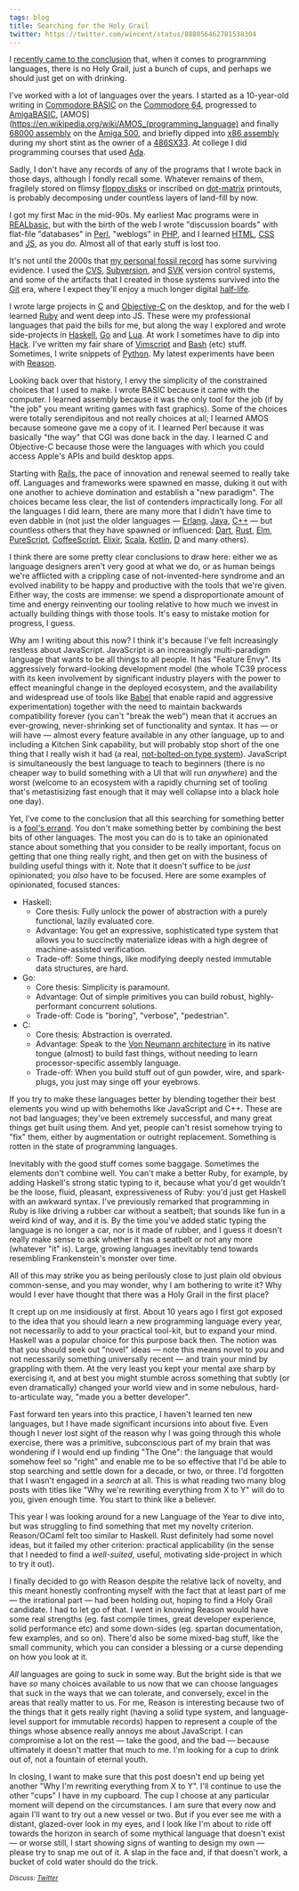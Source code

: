 ```yaml
---
tags: blog
title: Searching for the Holy Grail
twitter: https://twitter.com/wincent/status/888056462781538304
---
```


I [recently came to the conclusion](https://twitter.com/wincent/status/887743724867903488) that, when it comes to programming languages, there is no Holy Grail, just a bunch of cups, and perhaps we should just get on with drinking.

I've worked with a lot of languages over the years. I started as a 10-year-old writing in [Commodore BASIC](https://en.wikipedia.org/wiki/Commodore_BASIC) on the [Commodore 64](https://en.wikipedia.org/wiki/Commodore_64), progressed to [AmigaBASIC](https://en.wikipedia.org/wiki/AmigaBASIC), [AMOS](https://en.wikipedia.org/wiki/AMOS_(programming_language) and finally [68000 assembly](https://en.wikipedia.org/wiki/Motorola_68000) on the [Amiga 500](https://en.wikipedia.org/wiki/Amiga_500), and briefly dipped into [x86 assembly](https://en.wikipedia.org/wiki/X86_assembly_language) during my short stint as the owner of a [486SX33](https://en.wikipedia.org/wiki/Intel_80486). At college I did programming courses that used [Ada](https://en.wikipedia.org/wiki/Ada_%28programming_language%29).

Sadly, I don't have any records of any of the programs that I wrote back in those days, although I fondly recall some. Whatever remains of them, fragilely stored on flimsy [floppy disks](https://en.wikipedia.org/wiki/Floppy_disk) or inscribed on [dot-matrix](https://en.wikipedia.org/wiki/Dot_matrix_printing) printouts, is probably decomposing under countless layers of land-fill by now.

I got my first Mac in the mid-90s. My earliest Mac programs were in [REALbasic](https://en.wikipedia.org/wiki/Xojo), but with the birth of the web I wrote "discussion boards" with flat-file "databases" in [Perl](https://www.perl.org/), "weblogs" in [PHP](http://php.net/), and I learned [HTML](https://en.wikipedia.org/wiki/HTML), [CSS](https://en.wikipedia.org/wiki/Cascading_Style_Sheets) and [JS](https://en.wikipedia.org/wiki/JavaScript), as you do. Almost all of that early stuff is lost too.

It's not until the 2000s that [my personal fossil record](https://github.com/wincent) has some surviving evidence. I used the [CVS](https://en.wikipedia.org/wiki/Concurrent_Versions_System), [Subversion](https://en.wikipedia.org/wiki/Apache_Subversion), and [SVK](https://en.wikipedia.org/wiki/SVK) version control systems, and some of the artifacts that I created in those systems survived into the [Git](https://en.wikipedia.org/wiki/Git) era, where I expect they'll enjoy a much longer digital [half-life](https://en.wikipedia.org/wiki/Half-life).

I wrote large projects in [C](https://en.wikipedia.org/wiki/C_%28programming_language%29) and [Objective-C](https://en.wikipedia.org/wiki/Objective-C) on the desktop, and for the web I learned [Ruby](https://www.ruby-lang.org/) and went deep into JS. These were my professional languages that paid the bills for me, but along the way I explored and wrote side-projects in [Haskell](https://www.haskell.org/), [Go](https://golang.org/) and [Lua](https://www.lua.org/). At work I sometimes have to dip into [Hack](http://hacklang.org/). I've written my fair share of [Vimscript](https://en.wikipedia.org/wiki/Vim_%28text_editor%29) and [Bash](https://en.wikipedia.org/wiki/Bash_%28Unix_shell%29) (etc) stuff. Sometimes, I write snippets of [Python](https://www.python.org/). My latest experiments have been with [Reason](https://reasonml.github.io/).

Looking back over that history, I envy the simplicity of the constrained choices that I used to make. I wrote BASIC because it came with the computer. I learned assembly because it was the only tool for the job (if by "the job" you meant writing games with fast graphics). Some of the choices were totally serendipitous and not really choices at all; I learned AMOS because someone gave me a copy of it. I learned Perl because it was basically "the way" that CGI was done back in the day. I learned C and Objective-C because those were the languages with which you could access Apple's APIs and build desktop apps.

Starting with [Rails](https://en.wikipedia.org/wiki/Ruby_on_Rails), the pace of innovation and renewal seemed to really take off. Languages and frameworks were spawned en masse, duking it out with one another to achieve domination and establish a "new paradigm". The choices became less clear, the list of contenders impractically long. For all the languages I did learn, there are many more that I didn't have time to even dabble in (not just the older languages — [Erlang](https://www.erlang.org/), [Java](https://en.wikipedia.org/wiki/Java_%28programming_language%29), [C++](https://en.wikipedia.org/wiki/C%2B%2B) — but countless others that they have spawned or influenced: [Dart](https://www.dartlang.org/), [Rust](https://www.rust-lang.org/), [Elm](http://elm-lang.org/), [PureScript](http://www.purescript.org/), [CoffeeScript](http://coffeescript.org/), [Elixir](https://elixir-lang.org/), [Scala](https://www.scala-lang.org/), [Kotlin](https://kotlinlang.org/), [D](https://en.wikipedia.org/wiki/D_%28programming_language%29) and many others).

I think there are some pretty clear conclusions to draw here: either we as language designers aren't very good at what we do, or as human beings we're afflicted with a crippling case of not-invented-here syndrome and an evolved inability to be happy and productive with the tools that we're given. Either way, the costs are immense: we spend a disproportionate amount of time and energy reinventing our tooling relative to how much we invest in actually building things with those tools. It's easy to mistake motion for progress, I guess.

Why am I writing about this now? I think it's because I've felt increasingly restless about JavaScript. JavaScript is an increasingly multi-paradigm language that wants to be all things to all people. It has "Feature Envy". Its aggressively forward-looking development model (the whole TC39 process with its keen involvement by significant industry players with the power to effect meaningful change in the deployed ecosystem, and the availability and widespread use of tools like [Babel](http://babeljs.io/) that enable rapid and aggressive experimentation) together with the need to maintain backwards compatibility forever (you can't "break the web") mean that it accrues an ever-growing, never-shrinking set of functionality and syntax. It has — or will have — almost every feature available in any other language, up to and including a Kitchen Sink capability, but will probably stop short of the one thing that I really wish it had (a real, [not-bolted-on type system](https://flow.org/)). JavaScript is simultaneously the best language to teach to beginners (there is no cheaper way to build something with a UI that will run *anywhere*) and the worst (welcome to an ecosystem with a rapidly churning set of tooling that's metastisizing fast enough that it may well collapse into a black hole one day).

Yet, I've come to the conclusion that all this searching for something better is a [fool's errand](https://en.wikipedia.org/wiki/Fool%27s_errand). You don't make something better by combining the best bits of other languages. The most you can do is to take an opinionated stance about something that you consider to be really important, focus on getting that one thing really right, and then get on with the business of building useful things with it. Note that it doesn't suffice to be *just* opinionated; you *also* have to be focused. Here are some examples of opinionated, focused stances:

- Haskell:
  - Core thesis: Fully unlock the power of abstraction with a purely functional, lazily evaluated core.
  - Advantage: You get an expressive, sophisticated type system that allows you to succinctly materialize ideas with a high degree of machine-assisted verification.
  - Trade-off: Some things, like modifying deeply nested immutable data structures, are hard.
- Go:
  - Core thesis: Simplicity is paramount.
  - Advantage: Out of simple primitives you can build robust, highly-performant concurrent solutions.
  - Trade-off: Code is "boring", "verbose", "pedestrian".
- C:
  - Core thesis: Abstraction is overrated.
  - Advantage: Speak to the [Von Neumann architecture](https://en.wikipedia.org/wiki/Von_Neumann_architecture) in its native tongue (almost) to build fast things, without needing to learn processor-specific assembly language.
  - Trade-off: When you build stuff out of gun powder, wire, and spark-plugs, you just may singe off your eyebrows.

If you try to make these languages better by blending together their best elements you wind up with behemoths like JavaScript and C++. These are not bad languages; they've been extremely successful, and many great things get built using them. And yet, people can't resist somehow trying to "fix" them, either by augmentation or outright replacement. Something is rotten in the state of programming languages.

Inevitably with the good stuff comes some baggage. Sometimes the elements don't combine well. You can't make a better Ruby, for example, by adding Haskell's strong static typing to it, because what you'd get wouldn't be the loose, fluid, pleasant, expressiveness of Ruby: you'd just get Haskell with an awkward syntax. I've previously remarked that programming in Ruby is like driving a rubber car without a seatbelt; that sounds like fun in a weird kind of way, and it is. By the time you've added static typing the language is no longer a car, nor is it made of rubber, and I guess it doesn't really make sense to ask whether it has a seatbelt or not any more (whatever "it" is). Large, growing languages inevitably tend towards resembling Frankenstein's monster over time.

All of this may strike you as being perilously close to just plain old obvious common-sense, and you may wonder, why I am bothering to write it? Why would I ever have thought that there was a Holy Grail in the first place?

It crept up on me insidiously at first. About 10 years ago I first got exposed to the idea that you should learn a new programming language every year, not necessarily to add to your practical tool-kit, but to expand your mind. Haskell was a popular choice for this purpose back then. The notion was that you should seek out "novel" ideas — note this means novel to *you* and not necessarily something universally recent — and train your mind by grappling with them. At the very least you kept your mental axe sharp by exercising it, and at best you might stumble across something that subtly (or even dramatically) changed your world view and in some nebulous, hard-to-articulate way, "made you a better developer".

Fast forward ten years into this practice, I haven't learned ten new languages, but I have made significant incursions into about five. Even though I never lost sight of the reason why I was going through this whole exercise, there was a primitive, subconscious part of my brain that was wondering if I would end up finding "The One": the language that would somehow feel so "right" and enable me to be so effective that I'd be able to stop searching and settle down for a decade, or two, or three. I'd forgotten that I wasn't engaged in a *search* at all. This is what reading two many blog posts with titles like "Why we're rewriting everything from X to Y" will do to you, given enough time. You start to think like a believer.

This year I was looking around for a new Language of the Year to dive into, but was struggling to find something that met my novelty criterion. Reason/OCaml felt too similar to Haskell. Rust definitely had some novel ideas, but it failed my other criterion: practical applicability (in the sense that I needed to find a *well-suited*, useful, motivating side-project in which to try it out).

I finally decided to go with Reason despite the relative lack of novelty, and this meant honestly confronting myself with the fact that at least part of me — the irrational part — had been holding out, hoping to find a Holy Grail candidate. I had to let go of that. I went in knowing Reason would have some real strengths (eg. fast compile times, great developer experience, solid performance etc) and some down-sides (eg. spartan documentation, few examples, and so on). There'd also be some mixed-bag stuff, like the small community, which you can consider a blessing or a curse depending on how you look at it.

*All* languages are going to suck in some way. But the bright side is that we have *so* many choices available to us now that we can choose languages that suck in the ways that we can tolerate, and conversely, excel in the areas that really matter to us. For me, Reason is interesting because two of the things that it gets really right (having a solid type system, and language-level support for immutable records) happen to represent a couple of the things whose absence really annoys me about JavaScript. I can compromise a lot on the rest — take the good, and the bad — because ultimately it doesn't matter that much to me. I'm looking for a cup to drink out of, not a fountain of eternal youth.

In closing, I want to make sure that this post doesn't end up being yet another "Why I'm rewriting everything from X to Y". I'll continue to use the other "cups" I have in my cupboard. The cup I choose at any particular moment will depend on the circumstances. I am sure that every now and again I'll want to try out a new vessel or two. But if you ever see me with a distant, glazed-over look in my eyes, and I look like I'm about to ride off towards the horizon in search of some mythical language that doesn't exist — or worse still, I start showing signs of wanting to design my own — please try to snap me out of it. A slap in the face and, if that doesn't work, a bucket of cold water should do the trick.

<small><em>Discuss: [Twitter](https://twitter.com/wincent/status/888056462781538304)</em></small>
